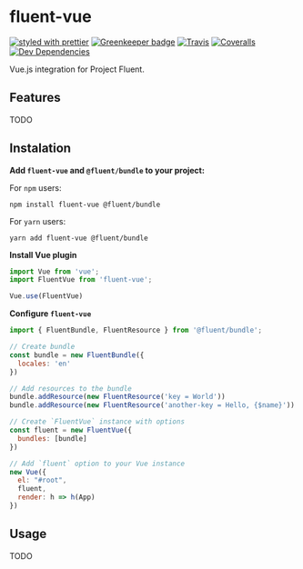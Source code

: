 # fluent-vue

[![styled with prettier](https://img.shields.io/badge/styled_with-prettier-ff69b4.svg)](https://github.com/prettier/prettier)
[![Greenkeeper badge](https://badges.greenkeeper.io/Demivan/fluent-vue.svg)](https://greenkeeper.io/)
[![Travis](https://img.shields.io/travis/Demivan/fluent-vue.svg)](https://travis-ci.org/Demivan/fluent-vue)
[![Coveralls](https://img.shields.io/coveralls/Demivan/fluent-vue.svg)](https://coveralls.io/github/Demivan/fluent-vue)
[![Dev Dependencies](https://david-dm.org/Demivan/fluent-vue/dev-status.svg)](https://david-dm.org/Demivan/fluent-vue?type=dev)

Vue.js integration for Project Fluent.

## Features

TODO

## Instalation

**Add `fluent-vue` and `@fluent/bundle` to your project:**

For `npm` users:
```
npm install fluent-vue @fluent/bundle
```

For `yarn` users:
```
yarn add fluent-vue @fluent/bundle
```

**Install Vue plugin**

```js
import Vue from 'vue';
import FluentVue from 'fluent-vue';

Vue.use(FluentVue)
```

**Configure `fluent-vue`**
```js
import { FluentBundle, FluentResource } from '@fluent/bundle';

// Create bundle
const bundle = new FluentBundle({
  locales: 'en'
})

// Add resources to the bundle 
bundle.addResource(new FluentResource('key = World'))
bundle.addResource(new FluentResource('another-key = Hello, {$name}'))

// Create `FluentVue` instance with options
const fluent = new FluentVue({
  bundles: [bundle]
})

// Add `fluent` option to your Vue instance
new Vue({
  el: "#root",
  fluent,
  render: h => h(App)
})
```

## Usage

TODO

